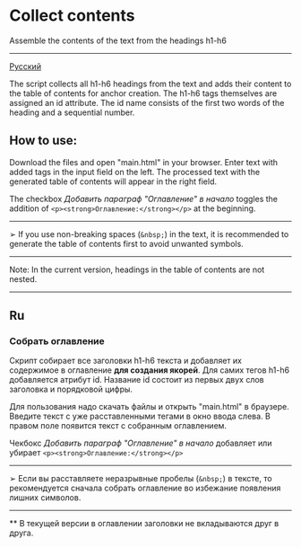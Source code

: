 # Collect contents

Assemble the contents of the text from the headings h1-h6

***

[Русский](#ru)  

The script collects all h1-h6 headings from the text and adds their content to the table of contents for anchor creation. The h1-h6 tags themselves are assigned an id attribute. The id name consists of the first two words of the heading and a sequential number.

## How to use:

Download the files and open "main.html" in your browser. Enter text with added tags in the input field on the left. The processed text with the generated table of contents will appear in the right field.

The checkbox *Добавить параграф "Оглавление" в начало* toggles the addition of ```<p><strong>Оглавление:</strong></p>``` at the beginning.

***

➢ If you use non-breaking spaces (```&nbsp;```) in the text, it is recommended to generate the table of contents first to avoid unwanted symbols.

***

Note: In the current version, headings in the table of contents are not nested.


***

## Ru
### Собрать оглавление

Скрипт собирает все заголовки h1-h6 текста и добавляет их содержимое в оглавление **для создания якорей**. Для самих тегов h1-h6 добавляется атрибут id. Название id состоит из первых двух слов заголовка и порядковой цифры.

Для пользования надо скачать файлы и открыть "main.html" в браузере.
Введите текст с уже расставленными тегами в окно ввода слева. В правом поле появится текст с собранным оглавлением.

Чекбокс *Добавить параграф "Оглавление" в начало* добавляет или убирает ```<p><strong>Оглавление:</strong></p>``` 

***

➢ Если вы расставляете неразрывные пробелы (```&nbsp;```) в тексте, то рекомендуется сначала собрать оглавление во избежание появления лишних символов.

***

** В текущей версии в оглавлении заголовки не вкладываются друг в друга.
